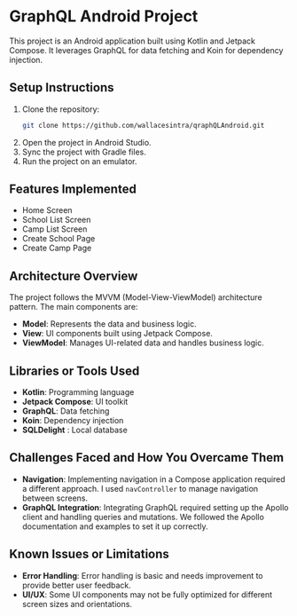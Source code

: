 # GraphQL Android Project

This project is an Android application built using Kotlin and Jetpack Compose. It leverages GraphQL for data fetching and Koin for dependency injection.

## Setup Instructions

1. Clone the repository:
    ```sh
    git clone https://github.com/wallacesintra/qraphQLAndroid.git
    ```
2. Open the project in Android Studio.
3. Sync the project with Gradle files.
4. Run the project on an emulator.

## Features Implemented

- Home Screen
- School List Screen
- Camp List Screen
- Create School Page
- Create Camp Page

## Architecture Overview

The project follows the MVVM (Model-View-ViewModel) architecture pattern. The main components are:

- **Model**: Represents the data and business logic.
- **View**: UI components built using Jetpack Compose.
- **ViewModel**: Manages UI-related data and handles business logic.

## Libraries or Tools Used

- **Kotlin**: Programming language
- **Jetpack Compose**: UI toolkit
- **GraphQL**: Data fetching
- **Koin**: Dependency injection
- **SQLDelight** : Local database

## Challenges Faced and How You Overcame Them

- **Navigation**: Implementing navigation in a Compose application required a different approach. I used `navController` to manage navigation between screens.
- **GraphQL Integration**: Integrating GraphQL required setting up the Apollo client and handling queries and mutations. We followed the Apollo documentation and examples to set it up correctly.

## Known Issues or Limitations

- **Error Handling**: Error handling is basic and needs improvement to provide better user feedback.
- **UI/UX**: Some UI components may not be fully optimized for different screen sizes and orientations.
